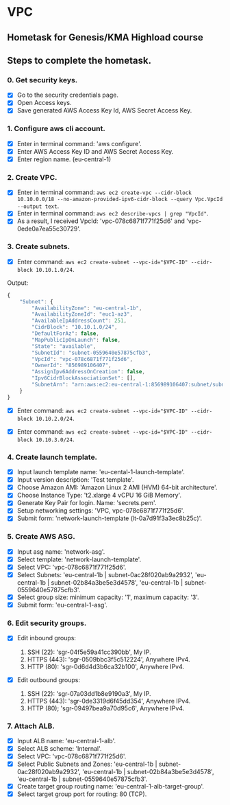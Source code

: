 # VPC
## Hometask for Genesis/KMA Highload course

## Steps to complete the hometask.

### 0. Get security keys.
 - [x] Go to the security credentials page.
 - [x] Open Access keys.
 - [x] Save generated AWS Access Key Id, AWS Secret Access Key.

### 1. Configure aws cli account.
 - [x] Enter in terminal command: 'aws configure'.
 - [x] Enter AWS Access Key ID and AWS Secret Access Key.
 - [x] Enter region name. (eu-central-1)

### 2. Create VPC.
 - [x] Enter in terminal command: `aws ec2 create-vpc --cidr-block 10.10.0.0/18 --no-amazon-provided-ipv6-cidr-block --query Vpc.VpcId --output text`.
 - [x] Enter in terminal command: `aws ec2 describe-vpcs | grep "VpcId"`. 
 - [x] As a result, I received VpcId: 'vpc-078c6871f771f25d6' and 'vpc-0ede0a7ea55c30729'.

### 3. Create subnets.

 - [x] Enter command: `aws ec2 create-subnet --vpc-id="$VPC-ID" --cidr-block 10.10.1.0/24`.

Output:
```javascript
{
    "Subnet": {
        "AvailabilityZone": "eu-central-1b",
        "AvailabilityZoneId": "euc1-az3",
        "AvailableIpAddressCount": 251,
        "CidrBlock": "10.10.1.0/24",
        "DefaultForAz": false,
        "MapPublicIpOnLaunch": false,
        "State": "available",
        "SubnetId": "subnet-0559640e57875cfb3",
        "VpcId": "vpc-078c6871f771f25d6",
        "OwnerId": "856989106407",
        "AssignIpv6AddressOnCreation": false,
        "Ipv6CidrBlockAssociationSet": [],
        "SubnetArn": "arn:aws:ec2:eu-central-1:856989106407:subnet/subnet-0559640e57875cfb3"
    }
}
```
 - [x] Enter command: `aws ec2 create-subnet --vpc-id="$VPC-ID" --cidr-block 10.10.2.0/24`.
 - [x] Enter command: `aws ec2 create-subnet --vpc-id="$VPC-ID" --cidr-block 10.10.3.0/24`.


### 4. Create launch template.

 - [x] Input launch template name: 'eu-cental-1-launch-template'.
 - [x] Input version description: 'Test template'.
 - [x] Choose Amazon AMI: 'Amazon Linux 2 AMI (HVM) 64-bit architecture'.
 - [x] Choose Instance Type: 't2.xlarge 4 vCPU 16 GiB Memory'.
 - [x] Generate Key Pair for login. Name: 'secrets.pem'.
 - [x] Setup networking settings: 'VPC, vpc-078c6871f771f25d6'.
 - [x] Submit form: 'network-launch-template (lt-0a7d91f3a3ec8b25c)'.

### 5. Create AWS ASG.

 - [x] Input asg name: 'network-asg'.
 - [x] Select template: 'network-launch-template'.
 - [x] Select VPC: 'vpc-078c6871f771f25d6'.
 - [x] Select Subnets: 'eu-central-1b | subnet-0ac28f020ab9a2932', 'eu-central-1b | subnet-02b84a3be5e3d4578', 'eu-central-1b | subnet-0559640e57875cfb3'.
 - [x] Select group size: minimum capacity: '1', maximum capacity: '3'.
 - [x] Submit form: 'eu-central-1-asg'.

### 6. Edit security groups.

 - [x] Edit inbound groups: 
   1. SSH (22): 'sgr-04f5e59a41cc390bb', My IP.
   2. HTTPS (443): 'sgr-0509bbc3f5c512224', Anywhere IPv4.
   3. HTTP (80): 'sgr-0d6d4d3b6ca32b100', Anywhere IPv4.

 - [x] Edit outbound groups:
   1. SSH (22): 'sgr-07a03dd1b8e9190a3', My IP.
   2. HTTPS (443): 'sgr-0de3319d6f45dd354', Anywhere IPv4.
   3. HTTP (80); 'sgr-09497bea9a70d95c6', Anywhere IPv4.

### 7. Attach ALB.

 - [x] Input ALB name: 'eu-central-1-alb'.
 - [x] Select ALB scheme: 'Internal'.
 - [x] Select VPC: 'vpc-078c6871f771f25d6'.
 - [x] Select Public Subnets and Zones: 'eu-central-1b | subnet-0ac28f020ab9a2932', 'eu-central-1b | subnet-02b84a3be5e3d4578', 'eu-central-1b | subnet-0559640e57875cfb3'.
 - [x] Create target group routing name: 'eu-central-1-alb-target-group'.
 - [x] Select target group port for routing: 80 (TCP).
